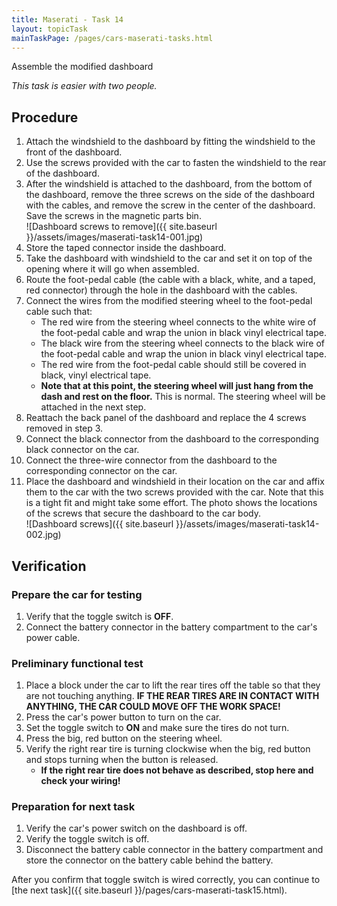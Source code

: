 ```yaml
---
title: Maserati - Task 14
layout: topicTask
mainTaskPage: /pages/cars-maserati-tasks.html
---
```


Assemble the modified dashboard

_This task is easier with two people._

## Procedure

1. Attach the windshield to the dashboard by fitting the windshield to the front of the dashboard.
2. Use the screws provided with the car to fasten the windshield to the rear of the dashboard.
3. After the windshield is attached to the dashboard, from the bottom of the dashboard, remove the three screws on the side of the dashboard with the cables, and remove the screw in the center of the dashboard. Save the screws in the magnetic parts bin.<br>![Dashboard screws to remove]({{ site.baseurl }}/assets/images/maserati-task14-001.jpg)
4. Store the taped connector inside the dashboard.
5. Take the dashboard with windshield to the car and set it on top of the opening where it will go when assembled.
6. Route the foot-pedal cable (the cable with a black, white, and a taped, red connector) through the hole in the dashboard with the cables.
7. Connect the wires from the modified steering wheel to the foot-pedal cable such that:
	* The red wire from the steering wheel connects to the white wire of the foot-pedal cable and wrap the union in black vinyl electrical tape.
	* The black wire from the steering wheel connects to the black wire of the foot-pedal cable and wrap the union in black vinyl electrical tape.
	* The red wire from the foot-pedal cable should still be covered in black, vinyl electrical tape.
	* **Note that at this point, the steering wheel will just hang from the dash and rest on the floor.** This is normal. The steering wheel will be attached in the next step.
8. Reattach the back panel of the dashboard and replace the 4 screws removed in step 3.
9. Connect the black connector from the dashboard to the corresponding black connector on the car.
10. Connect the three-wire connector from the dashboard to the corresponding connector on the car.
11. Place the dashboard and windshield in their location on the car and affix them to the car with the two screws provided with the car. Note that this is a tight fit and might take some effort. The photo shows the locations of the screws that secure the dashboard to the car body.<br>![Dashboard screws]({{ site.baseurl }}/assets/images/maserati-task14-002.jpg)

## Verification

### Prepare the car for testing 
1. Verify that the toggle switch is **OFF**.
2. Connect the battery connector in the battery compartment to the car's power cable.

### Preliminary functional test

1. Place a block under the car to lift the rear tires off the table so that they are not touching anything. **IF THE REAR TIRES ARE IN CONTACT WITH ANYTHING, THE CAR COULD MOVE OFF THE WORK SPACE!**
2. Press the car's power button to turn on the car.
3. Set the toggle switch to **ON** and make sure the tires do not turn.
4. Press the big, red button on the steering wheel.
5. Verify the right rear tire is turning clockwise when the big, red button and stops turning when the button is released.
	* **If the right rear tire does not behave as described, stop here and check your wiring!**

### Preparation for next task

1. Verify the car's power switch on the dashboard is off.
2. Verify the toggle switch is off.
3. Disconnect the battery cable connector in the battery compartment and store the connector on the battery cable behind the battery.

After you confirm that toggle switch is wired correctly, you can continue to [the next task]({{ site.baseurl }}/pages/cars-maserati-task15.html).
